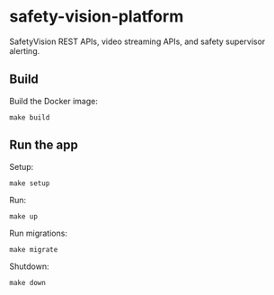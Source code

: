 # safety-vision-platform

SafetyVision REST APIs, video streaming APIs, and safety supervisor alerting.

## Build
Build the Docker image:
```
make build
```

## Run the app
Setup:
```
make setup
```

Run:
```
make up
```

Run migrations:
```
make migrate
```

Shutdown:
```
make down
```
